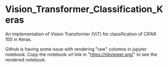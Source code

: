 # Vision_Transformer_Classification_Keras
An implementation of Vision Transformer (ViT) for classification of CIFAR 100 in Keras.

Github is having some issue with rendering "raw" colomns in jupyter notebook. Copy the notebook url link in "https://nbviewer.org/" to see the rendered notebook.
